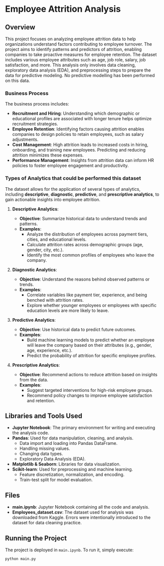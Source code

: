 # Employee Attrition Analysis

## Overview
This project focuses on analyzing employee attrition data to help organizations understand factors contributing to employee turnover. The project aims to identify patterns and predictors of attrition, enabling companies to take proactive measures for employee retention. The dataset includes various employee attributes such as age, job role, salary, job satisfaction, and more. This analysis only involves data cleaning, exploratory data analysis (EDA), and preprocessing steps to prepare the data for predictive modeling. No predictive modelling has been performed on this data.

### Business Process
The business process includes:
- **Recruitment and Hiring**: Understanding which demographic or educational profiles are associated with longer tenure helps optimize recruitment strategies.
- **Employee Retention**: Identifying factors causing attrition enables companies to design policies to retain employees, such as salary adjustments.
- **Cost Management**: High attrition leads to increased costs in hiring, onboarding, and training new employees. Predicting and reducing attrition minimizes these expenses.
- **Performance Management**: Insights from attrition data can inform HR policies to foster employee engagement and productivity.

### Types of Analytics that could be performed this dataset
The dataset allows for the application of several types of analytics, including **descriptive**, **diagnostic**, **predictive**, and **prescriptive analytics**, to gain actionable insights into employee attrition.

1. **Descriptive Analytics**:
   - **Objective**: Summarize historical data to understand trends and patterns.
   - **Examples**:
     - Analyze the distribution of employees across payment tiers, cities, and educational levels.
     - Calculate attrition rates across demographic groups (age, gender, city, etc.).
     - Identify the most common profiles of employees who leave the company.

2. **Diagnostic Analytics**:
   - **Objective**: Understand the reasons behind observed patterns or trends.
   - **Examples**:
     - Correlate variables like payment tier, experience, and being benched with attrition rates.
     - Explore whether younger employees or employees with specific education levels are more likely to leave.

3. **Predictive Analytics**:
   - **Objective**: Use historical data to predict future outcomes.
   - **Examples**:
     - Build machine learning models to predict whether an employee will leave the company based on their attributes (e.g., gender, age, experience, etc.).
     - Predict the probability of attrition for specific employee profiles.

4. **Prescriptive Analytics**:
   - **Objective**: Recommend actions to reduce attrition based on insights from the data.
   - **Examples**:
     - Suggest targeted interventions for high-risk employee groups.
     - Recommend policy changes to improve employee satisfaction and retention.

## Libraries and Tools Used
- **Jupyter Notebook**: The primary environment for writing and executing the analysis code.
- **Pandas**: Used for data manipulation, cleaning, and analysis.
  - Data import and loading into Pandas DataFrame.
  - Handling missing values.
  - Changing data types.
  - Exploratory Data Analysis (EDA).
- **Matplotlib & Seaborn**: Libraries for data visualization.
- **Scikit-learn**: Used for preprocessing and machine learning.
  - Feature discretization, normalization, and encoding.
  - Train-test split for model evaluation.

## Files
- **main.ipynb**: Jupyter Notebook containing all the code and analysis.
- **Employees_dataset.csv**: The dataset used for analysis was downloaded from Kaggle. Errors were intentionally introduced to the dataset for data cleaning practice.

## Running the Project
The project is deployed in `main.ipynb`. To run it, simply execute:
```bash
python main.py
